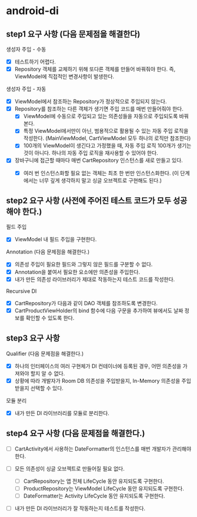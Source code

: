 # android-di

## step1 요구 사항 (다음 문제점을 해결한다)
생성자 주입 - 수동
- [x] 테스트하기 어렵다.
- [x] Repository 객체를 교체하기 위해 또다른 객체를 만들어 바꿔줘야 한다. 즉, ViewModel에 직접적인 변경사항이 발생한다.

생성자 주입 - 자동
- [x] ViewModel에서 참조하는 Repository가 정상적으로 주입되지 않는다.
- [x] Repository를 참조하는 다른 객체가 생기면 주입 코드를 매번 만들어줘야 한다.
  - [x] ViewModel에 수동으로 주입되고 있는 의존성들을 자동으로 주입되도록 바꿔본다.
  - [x] 특정 ViewModel에서만이 아닌, 범용적으로 활용될 수 있는 자동 주입 로직을 작성한다. (MainViewModel, CartViewModel 모두 하나의 로직만 참조한다)
  - [x] 100개의 ViewModel이 생긴다고 가정했을 때, 자동 주입 로직 100개가 생기는 것이 아니다. 하나의 자동 주입 로직을 재사용할 수 있어야 한다.
- [x] 장바구니에 접근할 때마다 매번 CartRepository 인스턴스를 새로 만들고 있다.
  - [x] 여러 번 인스턴스화할 필요 없는 객체는 최초 한 번만 인스턴스화한다. (이 단계에서는 너무 깊게 생각하지 말고 싱글 오브젝트로 구현해도 된다.)


  
## step2 요구 사항 (사전에 주어진 테스트 코드가 모두 성공해야 한다.)
필드 주입
- [x] ViewModel 내 필드 주입을 구현한다.

Annotation (다음 문제점을 해결한다.)
- [x] 의존성 주입이 필요한 필드와 그렇지 않은 필드를 구분할 수 없다.
- [x] Annotation을 붙여서 필요한 요소에만 의존성을 주입한다.
- [x] 내가 만든 의존성 라이브러리가 제대로 작동하는지 테스트 코드를 작성한다.

Recursive DI
- [x] CartRepository가 다음과 같이 DAO 객체를 참조하도록 변경한다.
- [x] CartProductViewHolder의 bind 함수에 다음 구문을 추가하여 뷰에서도 날짜 정보를 확인할 수 있도록 한다.

## step3 요구 사항 
Qualifier (다음 문제점을 해결한다.)
- [x] 하나의 인터페이스의 여러 구현체가 DI 컨테이너에 등록된 경우, 어떤 의존성을 가져와야 할지 알 수 없다.
- [x] 상황에 따라 개발자가 Room DB 의존성을 주입받을지, In-Memory 의존성을 주입받을지 선택할 수 있다.

모듈 분리
- [x] 내가 만든 DI 라이브러리를 모듈로 분리한다.

## step4 요구 사항 (다음 문제점을 해결한다.)
- [ ] CartActivity에서 사용하는 DateFormatter의 인스턴스를 매번 개발자가 관리해야 한다.
- [ ] 모든 의존성이 싱글 오브젝트로 만들어질 필요 없다.
  - [ ] CartRepository는 앱 전체 LifeCycle 동안 유지되도록 구현한다.
  - [ ] ProductRepository는 ViewModel LifeCycle 동안 유지되도록 구현한다.
  - [ ] DateFormatter는 Activity LifeCycle 동안 유지되도록 구현한다.
- [ ] 내가 만든 DI 라이브러리가 잘 작동하는지 테스트를 작성한다.

